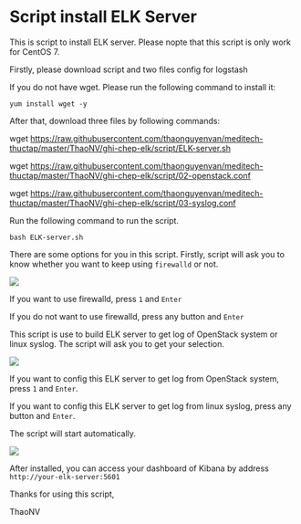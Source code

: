 # Script install ELK Server

This is script to install ELK server. Please nopte that this script is only work for CentOS 7.

Firstly, please download script and two files config for logstash

If you do not have wget. Please run the following command to install it:

`yum install wget -y`

After that, download three files by following commands:

wget https://raw.githubusercontent.com/thaonguyenvan/meditech-thuctap/master/ThaoNV/ghi-chep-elk/script/ELK-server.sh

wget https://raw.githubusercontent.com/thaonguyenvan/meditech-thuctap/master/ThaoNV/ghi-chep-elk/script/02-openstack.conf

wget https://raw.githubusercontent.com/thaonguyenvan/meditech-thuctap/master/ThaoNV/ghi-chep-elk/script/03-syslog.conf

Run the following command to run the script.

`bash ELK-server.sh`

There are some options for you in this script. Firstly, script will ask you to know whether you want to keep using `firewalld` or not.

<img src="https://i.imgur.com/MP6nrJL.png">

If you want to use firewalld, press `1` and `Enter`

If you do not want to use firewalld, press any button and `Enter`

This script is use to build ELK server to get log of OpenStack system or linux syslog. The script will ask you to get your selection.

<img src="https://i.imgur.com/TkeOz4d.png">

If you want to config this ELK server to get log from OpenStack system, press `1` and `Enter`.

If you want to config this ELK server to get log from linux syslog, press any button and `Enter`.

The script will start automatically.

<img src="https://i.imgur.com/AonudeD.png">

After installed, you can access your dashboard of Kibana by address `http://your-elk-server:5601`

Thanks for using this script,

ThaoNV
